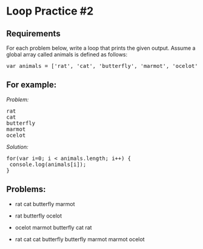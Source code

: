 Loop Practice #2
===========

Requirements
---------
For each problem below, write a loop that prints the given output. Assume a global array called animals is defined as follows:

<pre>var animals = ['rat', 'cat', 'butterfly', 'marmot', 'ocelot'];</pre>

For example:
-----------

<em>Problem:</em>

<pre>
rat
cat
butterfly
marmot
ocelot
</pre>

<em>Solution:</em>
<pre>
for(var i=0; i &lt; animals.length; i++) {
 console.log(animals[i]);
}
</pre>

Problems:
---------
- rat cat butterfly marmot

- rat butterfly ocelot

- ocelot marmot butterfly cat rat

- rat cat cat butterfly butterfly marmot marmot ocelot
